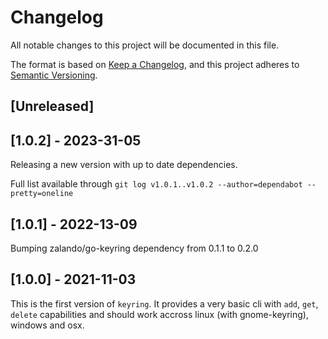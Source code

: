 # Changelog

All notable changes to this project will be documented in this file.

The format is based on [Keep a Changelog](https://keepachangelog.com/en/1.0.0/),
and this project adheres to [Semantic Versioning](https://semver.org/spec/v2.0.0.html).

## [Unreleased]

## [1.0.2] - 2023-31-05
Releasing a new version with up to date dependencies.

Full list available through `git log v1.0.1..v1.0.2 --author=dependabot --pretty=oneline`

## [1.0.1] - 2022-13-09
Bumping zalando/go-keyring dependency from 0.1.1 to 0.2.0

## [1.0.0] - 2021-11-03
This is the first version of `keyring`.
It provides a very basic cli with `add`, `get`, `delete` capabilities and should work accross linux (with gnome-keyring), windows and osx.
